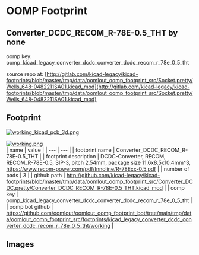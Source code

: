 # OOMP Footprint  
## Converter_DCDC_RECOM_R-78E-0.5_THT  by none  
  
oomp key: oomp_kicad_legacy_converter_dcdc_converter_dcdc_recom_r_78e_0_5_tht  
  
source repo at: [http://gitlab.com/kicad-legacy/kicad-footprints/blob/master/tmp/data/oomlout_oomp_footprint_src/Socket.pretty/Wells_648-0482211SA01.kicad_mod](http://gitlab.com/kicad-legacy/kicad-footprints/blob/master/tmp/data/oomlout_oomp_footprint_src/Socket.pretty/Wells_648-0482211SA01.kicad_mod)  
## Footprint  
  
[![working_kicad_pcb_3d.png](working_kicad_pcb_3d_600.png)](working_kicad_pcb_3d.png)  
  
[![working.png](working_600.png)](working.png)  
| name | value | 
| --- | --- | 
| footprint name | Converter_DCDC_RECOM_R-78E-0.5_THT | 
| footprint description | DCDC-Converter, RECOM, RECOM_R-78E-0.5, SIP-3, pitch 2.54mm, package size 11.6x8.5x10.4mm^3, https://www.recom-power.com/pdf/Innoline/R-78Exx-0.5.pdf | 
| number of pads | 3 | 
| github path | http://github.com/kicad-legacy/kicad-footprints/blob/master/tmp/data/oomlout_oomp_footprint_src/Converter_DCDC.pretty/Converter_DCDC_RECOM_R-78E-0.5_THT.kicad_mod | 
| oomp key | oomp_kicad_legacy_converter_dcdc_converter_dcdc_recom_r_78e_0_5_tht | 
| oomp bot github | https://github.com/oomlout/oomlout_oomp_footprint_bot/tree/main/tmp/data/oomlout_oomp_footprint_src/footprints/kicad_legacy_converter_dcdc_converter_dcdc_recom_r_78e_0_5_tht/working | 
## Images  
